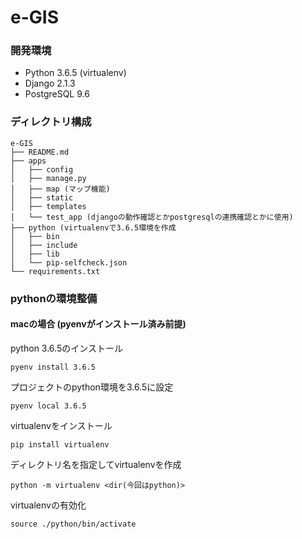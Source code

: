 # e-GIS

### 開発環境
* Python 3.6.5 (virtualenv)
* Django 2.1.3
* PostgreSQL 9.6


### ディレクトリ構成


```
e-GIS
├── README.md
├── apps
│   ├── config
│   ├── manage.py
│   ├── map (マップ機能)
│   ├── static
│   ├── templates
│   └── test_app (djangoの動作確認とかpostgresqlの連携確認とかに使用)
├── python (virtualenvで3.6.5環境を作成
│   ├── bin
│   ├── include
│   ├── lib
│   └── pip-selfcheck.json
└── requirements.txt
```


### pythonの環境整備
#### macの場合 (pyenvがインストール済み前提)
python 3.6.5のインストール

```
pyenv install 3.6.5
```

プロジェクトのpython環境を3.6.5に設定

```
pyenv local 3.6.5
```

virtualenvをインストール

```
pip install virtualenv
```

ディレクトリ名を指定してvirtualenvを作成

```
python -m virtualenv <dir(今回はpython)>
```

virtualenvの有効化

```
source ./python/bin/activate
```


